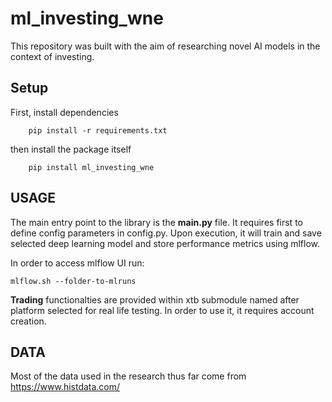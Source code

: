 # ml_investing_wne

This repository was built with the aim of researching novel AI models in the context of investing.

## Setup
First, install dependencies
```
    pip install -r requirements.txt
```
then install the package itself
```
    pip install ml_investing_wne
```
## USAGE

The main entry point to the library is the **main.py** file. It requires first to define config
parameters in config.py. Upon execution, it will train and save selected deep learning model and store
performance metrics using mlflow.

In order to access mlflow UI run:
```
mlflow.sh --folder-to-mlruns
```

**Trading** functionalties are provided within xtb submodule named after platform selected 
for real life testing. In order to use it, it requires account creation.

## DATA
Most of the data used in the research thus far come from https://www.histdata.com/

